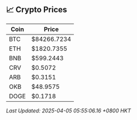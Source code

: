 ## 📈 Crypto Prices

| Coin | Price |
| ---- | ----- |
| BTC | $84266.7234 |
| ETH | $1820.7355 |
| BNB | $599.2443 |
| CRV | $0.5072 |
| ARB | $0.3151 |
| OKB | $48.9575 |
| DOGE | $0.1718 |

_Last Updated: 2025-04-05 05:55:06.16 +0800 HKT_